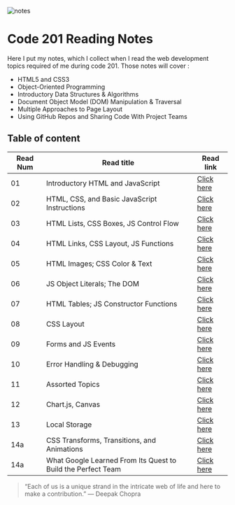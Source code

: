 ![notes](assets/image5.png)

# Code 201 Reading Notes

Here I put my notes, which I collect when I read the web development topics required of me during code 201.
Those notes will cover :
- HTML5 and CSS3
- Object-Oriented Programming
- Introductory Data Structures & Algorithms
- Document Object Model (DOM) Manipulation & Traversal
- Multiple Approaches to Page Layout
- Using GitHub Repos and Sharing Code With Project Teams


## Table of content

Read Num | Read title | Read link
------------ | ------------- | --------------
01 | Introductory HTML and JavaScript | [Click here](https://abdallahsafi.github.io/reading-notes/class-01)
02 | HTML, CSS, and Basic JavaScript Instructions | [Click here](https://abdallahsafi.github.io/reading-notes/class-02)
03 | HTML Lists, CSS Boxes, JS Control Flow | [Click here](https://abdallahsafi.github.io/reading-notes/class-03)
04 | HTML Links, CSS Layout, JS Functions| [Click here](https://abdallahsafi.github.io/reading-notes/class-04)
05 | HTML Images; CSS Color & Text| [Click here](https://abdallahsafi.github.io/reading-notes/class-05)
06 | JS Object Literals; The DOM | [Click here](https://abdallahsafi.github.io/reading-notes/class-06)
07 | HTML Tables; JS Constructor Functions | [Click here](https://abdallahsafi.github.io/reading-notes/class-07)
08 | CSS Layout | [Click here](https://abdallahsafi.github.io/reading-notes/class-08)
09 | Forms and JS Events | [Click here](https://abdallahsafi.github.io/reading-notes/class-09)
10 | Error Handling & Debugging | [Click here](https://abdallahsafi.github.io/reading-notes/class-10)
11 | Assorted Topics | [Click here](https://abdallahsafi.github.io/reading-notes/class-11)
12 | Chart.js, Canvas | [Click here](https://abdallahsafi.github.io/reading-notes/class-12)
13 | Local Storage | [Click here](https://abdallahsafi.github.io/reading-notes/class-13)
14a | CSS Transforms, Transitions, and Animations | [Click here](https://abdallahsafi.github.io/reading-notes/class-14a)
14a | What Google Learned From Its Quest to Build the Perfect Team | [Click here](https://abdallahsafi.github.io/reading-notes/class-14a)













> “Each of us is a unique strand in the intricate web of life and here to make a contribution.”
> ― Deepak Chopra


